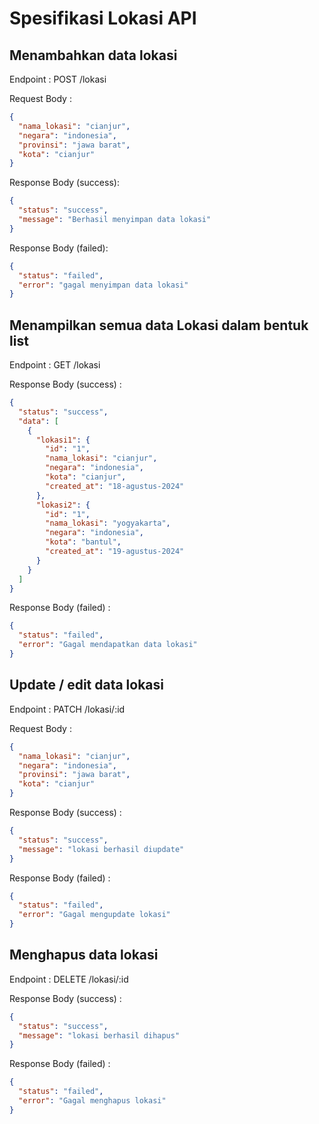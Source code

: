 # Spesifikasi Lokasi API

## Menambahkan data lokasi

Endpoint : POST /lokasi


Request Body :

```json
{
  "nama_lokasi": "cianjur",
  "negara": "indonesia",
  "provinsi": "jawa barat",
  "kota": "cianjur"
}
```

Response Body (success):
```json
{
  "status": "success",
  "message": "Berhasil menyimpan data lokasi"
}
```

Response Body (failed):
```json
{
  "status": "failed",
  "error": "gagal menyimpan data lokasi"
}
```

## Menampilkan semua data Lokasi dalam bentuk list

Endpoint : GET /lokasi

Response Body (success) :
```json
{
  "status": "success",
  "data": [
    {
      "lokasi1": {
        "id": "1",
        "nama_lokasi": "cianjur",
        "negara": "indonesia",
        "kota": "cianjur",
        "created_at": "18-agustus-2024"
      },
      "lokasi2": {
        "id": "1",
        "nama_lokasi": "yogyakarta",
        "negara": "indonesia",
        "kota": "bantul",
        "created_at": "19-agustus-2024"
      }
    }
  ]
}
```

Response Body (failed) :
```json
{
  "status": "failed",
  "error": "Gagal mendapatkan data lokasi"
}
```

## Update / edit data lokasi

Endpoint : PATCH /lokasi/:id

Request Body :

```json
{
  "nama_lokasi": "cianjur",
  "negara": "indonesia",
  "provinsi": "jawa barat",
  "kota": "cianjur"
}
```

Response Body (success) :
```json
{
  "status": "success",
  "message": "lokasi berhasil diupdate"
}
```

Response Body (failed) :
```json
{
  "status": "failed",
  "error": "Gagal mengupdate lokasi"
}
```

## Menghapus data lokasi

Endpoint : DELETE /lokasi/:id

Response Body (success) :
```json
{
  "status": "success",
  "message": "lokasi berhasil dihapus"
}
```

Response Body (failed) :
```json
{
  "status": "failed",
  "error": "Gagal menghapus lokasi"
}
```